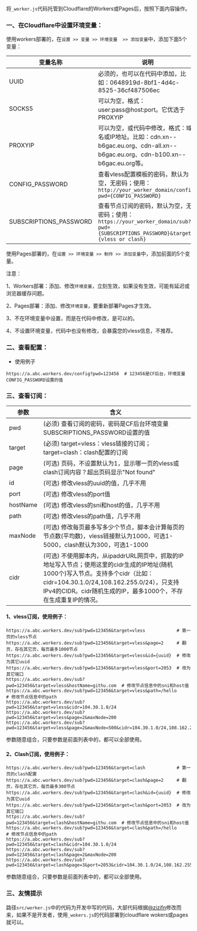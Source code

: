 将`_worker.js`代码托管到Cloudflare的Workers或Pages后，按照下面内容操作。

### 一、在Cloudflare中设置环境变量：

使用workers部署的，在`设置 >> 变量 >> 环境变量  >> 添加变量`中，添加下面5个变量：

| **变量名称**           | **说明**                                                     |
| ---------------------- | ------------------------------------------------------------ |
| UUID                   | 必须的，也可以在代码中添加，比如：0648919d-8bf1-4d4c-8525-36cf487506ec |
| SOCKS5                 | 可以为空，格式：user:pass@host:port。它优选于PROXYIP         |
| PROXYIP                | 可以为空，或代码中修改，格式：域名或IP地址。比如：cdn.xn--b6gac.eu.org、cdn-all.xn--b6gac.eu.org、cdn-b100.xn--b6gac.eu.org等。 |
| CONFIG_PASSWORD        | 查看vless配置模板的密码，默认为空，无密码；使用：`http://your_worker_domain/config?pwd={CONFIG_PASSWORD}` |
| SUBSCRIPTIONS_PASSWORD | 查看节点订阅的密码，默认为空，无密码；使用：`https://your_worker_domain/sub?pwd={SUBSCRIPTIONS_PASSWORD}&target={vless or clash}` |

使用Pages部署的，在`设置 >> 环境变量 >> 制作 >> 添加变量`中，添加前面的5个变量。

注意：

1、Workers部署：添加、修改`环境变量`，立刻生效，如果没有生效，可能有延迟或浏览器缓存问题。

2、Pages部署：添加、修改`环境变量`，要重新部署Pages才生效。

3、不在环境变量中设置，而是在代码中修改，是可以的。

4、不设置环境变量，代码中也没有修改，会暴露您的vless信息，不推荐。

### 二、查看配置：

- 使用例子

```
https://a.abc.workers.dev/config?pwd=123456  # 123456是CF后台，环境变量CONFIG_PASSWORD设置的值
```

### 三、查看订阅：

| 参数     | 含义                                                         |
| -------- | ------------------------------------------------------------ |
| pwd      | (必须) 查看订阅的密码，密码是CF后台环境变量SUBSCRIPTIONS_PASSWORD设置的值 |
| target   | (必须) target=vless：vless链接的订阅；target=clash：clash配置的订阅 |
| page     | (可选) 页码，不设置默认为1，显示哪一页的vless或clash订阅内容？超出页码显示"Not found" |
| id       | (可选) 修改vless的uuid的值，几乎不用                         |
| port     | (可选) 修改vless的port值                                     |
| hostName | (可选) 修改vless的sni和host的值，几乎不用                    |
| path     | (可选) 修改vless的path值，几乎不用                           |
| maxNode  | (可选) 修改每页最多写多少个节点，脚本会计算每页的节点数(平均数)，vless链接默认为1000，可选1-5000，clash默认为300，可选1-1000 |
| cidr     | (可选) 不使用脚本内，从ipaddrURL网页中，抓取的IP地址写入节点；使用这里的cidr生成的IP地址(随机1000个)写入节点。支持多个cidr（比如：cidr=104.30.1.0/24,108.162.255.0/24），只支持IPv4的CIDR。cidr随机生成的IP，最多1000个，不存在生成重复IP的情况。 |

#### 1、vless订阅，使用例子：

```
https://a.abc.workers.dev/sub?pwd=123456&target=vless			 # 第一页的vless节点
https://a.abc.workers.dev/sub?pwd=123456&target=vless&page=2	 # 翻页，存在其它页，每页最多1000节点
https://a.abc.workers.dev/sub?pwd=123456&target=vless&id={uuid}	 # 修改为其它uuid
https://a.abc.workers.dev/sub?pwd=123456&target=vless&port=2053  # 改为其它端口
https://a.abc.workers.dev/sub?pwd=123456&target=vless&hostName=githu.com  # 修改节点信息中的sni和host值
https://a.abc.workers.dev/sub?pwd=123456&target=vless&path=/hello		  # 修改节点信息中的path
https://a.abc.workers.dev/sub?pwd=123456&target=vless&cidr=104.30.1.0/24
https://a.abc.workers.dev/sub?pwd=123456&target=vless&page=2&maxNode=200
https://a.abc.workers.dev/sub?pwd=123456&target=vless&page=2&maxNode=500&cidr=104.30.1.0/24,108.162.255.0/24
```

参数随意组合，只要参数是前面列表中的，都可以全部使用。

#### 2、Clash订阅，使用例子：

```
https://a.abc.workers.dev/sub?pwd=123456&target=clash			 # 第一页的clash配置
https://a.abc.workers.dev/sub?pwd=123456&target=clash&page=2	 # 翻页，存在其它页，每页最多300节点
https://a.abc.workers.dev/sub?pwd=123456&target=clash&id={uuid}	 # 修改为其它uuid
https://a.abc.workers.dev/sub?pwd=123456&target=clash&port=2053  # 改为其它端口
https://a.abc.workers.dev/sub?pwd=123456&target=clash&hostName=githu.com  # 修改节点信息中的sni和host值
https://a.abc.workers.dev/sub?pwd=123456&target=clash&path=/hello		  # 修改节点信息中的path
https://a.abc.workers.dev/sub?pwd=123456&target=clash&cidr=104.30.1.0/24
https://a.abc.workers.dev/sub?pwd=123456&target=clash&page=2&maxNode=200
https://a.abc.workers.dev/sub?pwd=123456&target=clash&page=3&port=2053&cidr=104.30.1.0/24,108.162.255.0/24
```

参数随意组合，只要参数是前面列表中的，都可以全部使用。

### 三、友情提示

路径`src/worker.js`中的代码为开发中写的代码，大部代码根据[@zizifn](https://github.com/zizifn/edgetunnel/blob/main/src/worker-with-socks5-experimental.js)修改而来，如果不是开发者，使用`_wokers.js`的代码部署到cloudflare wokers或pages就可以。
